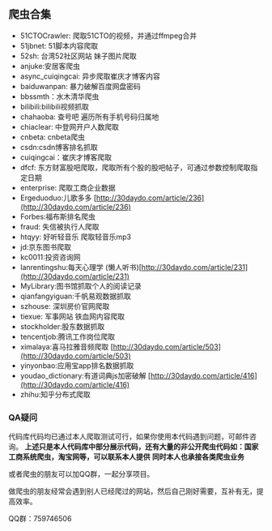 ## 爬虫合集
* 51CTOCrawler: 爬取51CTO的视频，并通过ffmpeg合并
* 51jbnet: 51脚本内容爬取
* 52sh: 台湾52社区网站 妹子图片爬取
* anjuke:安居客爬虫
* async_cuiqingcai: 异步爬取崔庆才博客内容
* baiduwanpan: 暴力破解百度网盘密码
* bbssmth：水木清华爬虫
* bilibili:bilibili视频抓取 
* chahaoba: 查号吧 遍历所有手机号码归属地
* chiaclear: 中登网开户人数爬取
* cnbeta: cnbeta爬虫
* csdn:csdn博客排名抓取
* cuiqingcai：崔庆才博客爬取
* dfcf: 东方财富股吧爬取，爬取所有个股的股吧帖子，可通过参数控制爬取指定日期
* enterprise: 爬取工商企业数据
* Ergeduoduo:儿歌多多 [http://30daydo.com/article/236](http://30daydo.com/article/236)
* Forbes:福布斯排名爬虫
* fraud: 失信被执行人爬取
* htqyy: 好听轻音乐 爬取轻音乐mp3
* jd:京东图书爬取
* kc0011:投资咨询网
* lanrentingshu:每天心理学 (懒人听书)[http://30daydo.com/article/231](http://30daydo.com/article/231)
* MyLibrary:图书馆抓取个人的阅读记录
* qianfangyiguan:千帆易观数据抓取
* szhouse: 深圳房价官网爬取
* tiexue: 军事网站 铁血网内容爬取
* stockholder:股东数据抓取
* tencentjob:腾讯工作岗位爬取
* ximalaya:喜马拉雅音频爬取 [http://30daydo.com/article/503](http://30daydo.com/article/503)
* yinyonbao:应用宝app排名数据抓取
* youdao_dictionary:有道词典js加密破解 [http://30daydo.com/article/416](http://30daydo.com/article/416)
* zhihu:知乎分布式爬取
### QA疑问 
代码库代码均已通过本人爬取测试可行，如果你使用本代码遇到问题，可邮件咨询。
**上述只是本人代码库中部分展示代码，还有大量的非公开爬虫代码如：国家工商系统爬虫，淘宝网等，可以联系本人提供**
**同时本人也承接各类爬虫业务** 

或者爬虫的朋友可以加QQ群，一起分享项目。

做爬虫的朋友经常会遇到别人已经爬过的网站，然后自己刚好需要，互补有无，提高效率。

QQ群：759746506